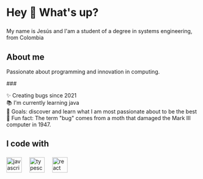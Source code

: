 <h1 align="left">Hey 👋 What's up?</h1>

###

<p align="left">My name is Jesús and I'am a student of a degree in systems engineering, from Colombia</p>

###

<h2 align="left">About me</h2>
<p>Passionate about programming and innovation in computing.</p>
###

<p align="left">✨ Creating bugs since 2021<br>📚 I'm currently learning java<br>🎯 Goals: discover and learn what I am most passionate about to be the best<br>🎲 Fun fact: The term "bug" comes from a moth that damaged the Mark III computer in 1947.</p>

###

<h2 align="left">I code with</h2>

###

<div align="left">
  <img src="https://cdn.jsdelivr.net/gh/devicons/devicon/icons/javascript/javascript-original.svg" height="40" alt="javascript logo"  />
  <img width="12" />
  <img src="https://cdn.jsdelivr.net/gh/devicons/devicon/icons/typescript/Python-original.svg" height="40" alt="typescript logo"  />
  <img width="12" />
  <img src="https://cdn.jsdelivr.net/gh/devicons/devicon/icons/react/Java-original.svg" height="40" alt="react logo"  />
  <img width="12" />

</div>

###
